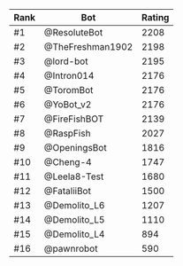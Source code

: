 Rank|Bot|Rating
---|---|---
#1|@ResoluteBot|2208
#2|@TheFreshman1902|2198
#3|@lord-bot|2195
#4|@Intron014|2176
#5|@ToromBot|2176
#6|@YoBot_v2|2176
#7|@FireFishBOT|2139
#8|@RaspFish|2027
#9|@OpeningsBot|1816
#10|@Cheng-4|1747
#11|@Leela8-Test|1680
#12|@FataliiBot|1500
#13|@Demolito_L6|1207
#14|@Demolito_L5|1110
#15|@Demolito_L4|894
#16|@pawnrobot|590
